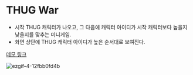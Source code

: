 # THUG War
- 시작 THUG 캐릭터가 나오고, 그 다음에 캐릭터 아이디가 시작 캐릭터보다 높을지 낮을지를 맞추는 미니게임.
- 화면 상단에 THUG 캐릭터 아이디가 높은 순서대로 보여진다.

[데모 링크](http://asset.moss.land/ThugWar/index.html)

![ezgif-4-12fbb0fd4b](https://user-images.githubusercontent.com/13128375/180345735-8495e619-0d7e-4bc6-b0ef-951cb0c91c45.gif)
